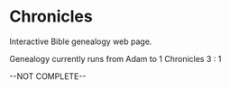 # Chronicles
Interactive Bible genealogy web page.

Genealogy currently runs from Adam to 1 Chronicles 3 : 1

--NOT COMPLETE--